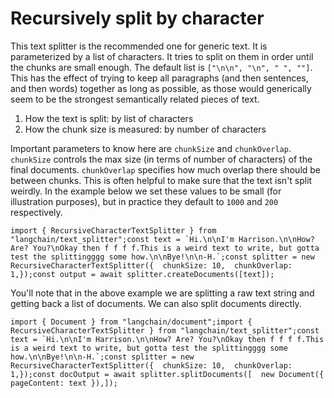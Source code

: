 Recursively split by character
==============================

This text splitter is the recommended one for generic text. It is parameterized by a list of characters. It tries to split on them in order until the chunks are small enough. The default list is `["\n\n", "\n", " ", ""]`. This has the effect of trying to keep all paragraphs (and then sentences, and then words) together as long as possible, as those would generically seem to be the strongest semantically related pieces of text.

1.  How the text is split: by list of characters
2.  How the chunk size is measured: by number of characters

Important parameters to know here are `chunkSize` and `chunkOverlap`. `chunkSize` controls the max size (in terms of number of characters) of the final documents. `chunkOverlap` specifies how much overlap there should be between chunks. This is often helpful to make sure that the text isn't split weirdly. In the example below we set these values to be small (for illustration purposes), but in practice they default to `1000` and `200` respectively.

    import { RecursiveCharacterTextSplitter } from "langchain/text_splitter";const text = `Hi.\n\nI'm Harrison.\n\nHow? Are? You?\nOkay then f f f f.This is a weird text to write, but gotta test the splittingggg some how.\n\nBye!\n\n-H.`;const splitter = new RecursiveCharacterTextSplitter({  chunkSize: 10,  chunkOverlap: 1,});const output = await splitter.createDocuments([text]);

You'll note that in the above example we are splitting a raw text string and getting back a list of documents. We can also split documents directly.

    import { Document } from "langchain/document";import { RecursiveCharacterTextSplitter } from "langchain/text_splitter";const text = `Hi.\n\nI'm Harrison.\n\nHow? Are? You?\nOkay then f f f f.This is a weird text to write, but gotta test the splittingggg some how.\n\nBye!\n\n-H.`;const splitter = new RecursiveCharacterTextSplitter({  chunkSize: 10,  chunkOverlap: 1,});const docOutput = await splitter.splitDocuments([  new Document({ pageContent: text }),]);
